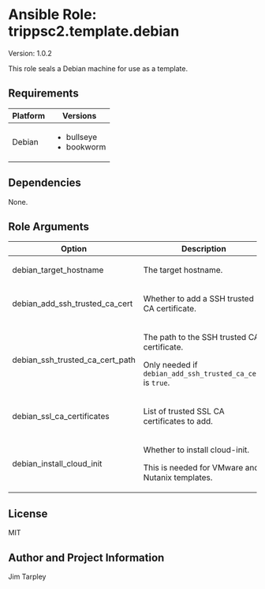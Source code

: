 <!-- BEGIN_ANSIBLE_DOCS -->

# Ansible Role: trippsc2.template.debian
Version: 1.0.2

This role seals a Debian machine for use as a template.

## Requirements

| Platform | Versions |
| -------- | -------- |
| Debian | <ul><li>bullseye</li><li>bookworm</li></ul> |

## Dependencies

None.

## Role Arguments
|Option|Description|Type|Required|Choices|Default|
|---|---|---|---|---|---|
| debian_target_hostname | <p>The target hostname.</p> | str | yes |  |  |
| debian_add_ssh_trusted_ca_cert | <p>Whether to add a SSH trusted CA certificate.</p> | bool | no |  | false |
| debian_ssh_trusted_ca_cert_path | <p>The path to the SSH trusted CA certificate.</p><p>Only needed if `debian_add_ssh_trusted_ca_cert` is `true`.</p> | path | no |  |  |
| debian_ssl_ca_certificates | <p>List of trusted SSL CA certificates to add.</p> | list | no |  |  |
| debian_install_cloud_init | <p>Whether to install cloud-init.</p><p>This is needed for VMware and Nutanix templates.</p> | bool | no |  | false |


## License
MIT

## Author and Project Information
Jim Tarpley
<!-- END_ANSIBLE_DOCS -->
